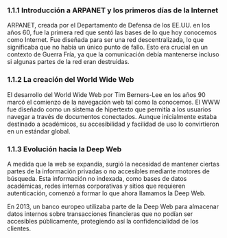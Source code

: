 ### 1.1.1 Introducción a ARPANET y los primeros días de la Internet
  
ARPANET, creada por el Departamento de Defensa de los EE.UU. en los años 60, fue la primera red que sentó las bases de lo que hoy conocemos como Internet. Fue diseñada para ser una red descentralizada, lo que significaba que no había un único punto de fallo. Esto era crucial en un contexto de Guerra Fría, ya que la comunicación debía mantenerse incluso si algunas partes de la red eran destruidas.  

### 1.1.2 La creación del World Wide Web
  
El desarrollo del World Wide Web por Tim Berners-Lee en los años 90 marcó el comienzo de la navegación web tal como la conocemos. El WWW fue diseñado como un sistema de hipertexto que permitía a los usuarios navegar a través de documentos conectados. Aunque inicialmente estaba destinado a académicos, su accesibilidad y facilidad de uso lo convirtieron en un estándar global.  

### 1.1.3 Evolución hacia la Deep Web
  
A medida que la web se expandía, surgió la necesidad de mantener ciertas partes de la información privadas o no accesibles mediante motores de búsqueda. Esta información no indexada, como bases de datos académicas, redes internas corporativas y sitios que requieren autenticación, comenzó a formar lo que ahora llamamos la Deep Web.  
  
En 2013, un banco europeo utilizaba parte de la Deep Web para almacenar datos internos sobre transacciones financieras que no podían ser accesibles públicamente, protegiendo así la confidencialidad de los clientes.